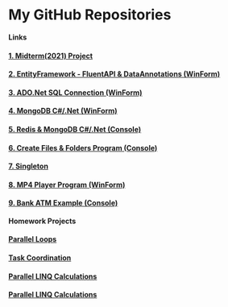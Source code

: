 

# My GitHub Repositories

**Links**
#### [1. Midterm(2021) Project](https://github.com/LearAdini/MiddleYear-Project/blob/main/README.md)
#### [2. EntityFramework - FluentAPI & DataAnnotations (WinForm)](https://learadini.github.io/EntityFramework-FluentAPI-DataAnnotations/)
#### [3. ADO.Net SQL Connection (WinForm)](https://learadini.github.io/ActiveX-Data-Objects-SQL/)
#### [4. MongoDB C#/.Net (WinForm)](https://learadini.github.io/MongoDB-C-.NET-Driver/)
#### [5. Redis & MongoDB C#/.Net (Console)](https://learadini.github.io/MongoDB-Redis-.NET/)
#### [6. Create Files & Folders Program (Console)](https://learadini.github.io/Create-Files-and-Folders/)
#### [7. Singleton](https://github.com/LearAdini/Singleton/)
#### [8. MP4 Player Program (WinForm)](https://learadini.github.io/WinForm-Media-Player/)
#### [9. Bank ATM Example (Console)](https://learadini.github.io/ATM-PROJECT/)


**Homework Projects**

#### [Parallel Loops](https://github.com/LearAdini/ParallelLoops)
#### [Task Coordination](https://github.com/LearAdini/TaskCoordination)
#### [Parallel LINQ Calculations](https://github.com/LearAdini/ParallelLinqCalculations)
#### [Parallel LINQ Calculations](https://github.com/LearAdini/ParallelLinqCalculations)
